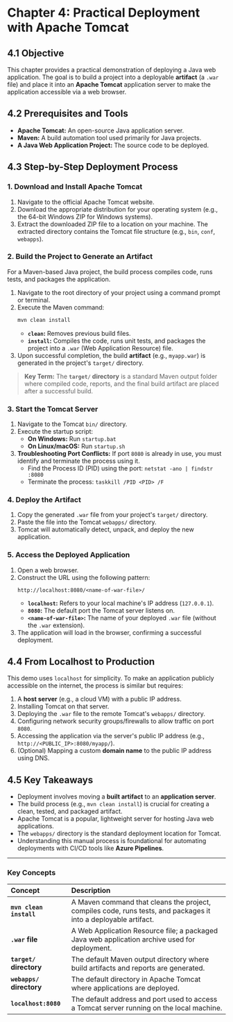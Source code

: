 # **Chapter 4: Practical Deployment with Apache Tomcat**

## **4.1 Objective**

This chapter provides a practical demonstration of deploying a Java web application. The goal is to build a project into a deployable **artifact** (a `.war` file) and place it into an **Apache Tomcat** application server to make the application accessible via a web browser.

## **4.2 Prerequisites and Tools**

*   **Apache Tomcat:** An open-source Java application server.
*   **Maven:** A build automation tool used primarily for Java projects.
*   **A Java Web Application Project:** The source code to be deployed.

## **4.3 Step-by-Step Deployment Process**

### **1. Download and Install Apache Tomcat**
1.  Navigate to the official Apache Tomcat website.
2.  Download the appropriate distribution for your operating system (e.g., the 64-bit Windows ZIP for Windows systems).
3.  Extract the downloaded ZIP file to a location on your machine. The extracted directory contains the Tomcat file structure (e.g., `bin`, `conf`, `webapps`).

### **2. Build the Project to Generate an Artifact**
For a Maven-based Java project, the build process compiles code, runs tests, and packages the application.
1.  Navigate to the root directory of your project using a command prompt or terminal.
2.  Execute the Maven command:
    ```bash
    mvn clean install
    ```
    *   **`clean`:** Removes previous build files.
    *   **`install`:** Compiles the code, runs unit tests, and packages the project into a `.war` (Web Application Resource) file.
3.  Upon successful completion, the build **artifact** (e.g., `myapp.war`) is generated in the project's `target/` directory.

> **Key Term:** The **`target/` directory** is a standard Maven output folder where compiled code, reports, and the final build artifact are placed after a successful build.

### **3. Start the Tomcat Server**
1.  Navigate to the Tomcat `bin/` directory.
2.  Execute the startup script:
    *   **On Windows:** Run `startup.bat`
    *   **On Linux/macOS:** Run `startup.sh`
3.  **Troubleshooting Port Conflicts:** If port `8080` is already in use, you must identify and terminate the process using it.
    *   Find the Process ID (PID) using the port: `netstat -ano | findstr :8080`
    *   Terminate the process: `taskkill /PID <PID> /F`

### **4. Deploy the Artifact**
1.  Copy the generated `.war` file from your project's `target/` directory.
2.  Paste the file into the Tomcat `webapps/` directory.
3.  Tomcat will automatically detect, unpack, and deploy the new application.

### **5. Access the Deployed Application**
1.  Open a web browser.
2.  Construct the URL using the following pattern:
    ```
    http://localhost:8080/<name-of-war-file>/
    ```
    *   **`localhost`:** Refers to your local machine's IP address (`127.0.0.1`).
    *   **`8080`:** The default port the Tomcat server listens on.
    *   **`<name-of-war-file>`:** The name of your deployed `.war` file (without the `.war` extension).
3.  The application will load in the browser, confirming a successful deployment.

## **4.4 From Localhost to Production**

This demo uses `localhost` for simplicity. To make an application publicly accessible on the internet, the process is similar but requires:
1.  A **host server** (e.g., a cloud VM) with a public IP address.
2.  Installing Tomcat on that server.
3.  Deploying the `.war` file to the remote Tomcat's `webapps/` directory.
4.  Configuring network security groups/firewalls to allow traffic on port `8080`.
5.  Accessing the application via the server's public IP address (e.g., `http://<PUBLIC_IP>:8080/myapp/`).
6.  (Optional) Mapping a custom **domain name** to the public IP address using DNS.

## **4.5 Key Takeaways**

*   Deployment involves moving a **built artifact** to an **application server**.
*   The build process (e.g., `mvn clean install`) is crucial for creating a clean, tested, and packaged artifact.
*   Apache Tomcat is a popular, lightweight server for hosting Java web applications.
*   The `webapps/` directory is the standard deployment location for Tomcat.
*   Understanding this manual process is foundational for automating deployments with CI/CD tools like **Azure Pipelines**.

---

### **Key Concepts**

| Concept | Description |
| :--- | :--- |
| **`mvn clean install`** | A Maven command that cleans the project, compiles code, runs tests, and packages it into a deployable artifact. |
| **`.war` file** | A Web Application Resource file; a packaged Java web application archive used for deployment. |
| **`target/` directory** | The default Maven output directory where build artifacts and reports are generated. |
| **`webapps/` directory** | The default directory in Apache Tomcat where applications are deployed. |
| **`localhost:8080`** | The default address and port used to access a Tomcat server running on the local machine. |
